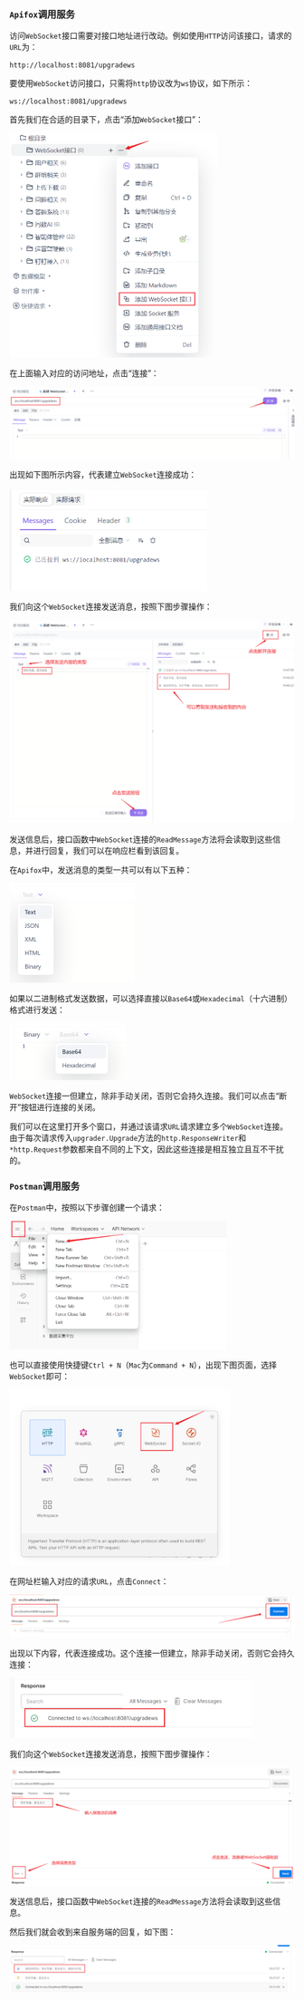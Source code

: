 ### `Apifox`调用服务

访问`WebSocket`接口需要对接口地址进行改动。例如使用`HTTP`访问该接口，请求的`URL`为：

```http
http://localhost:8081/upgradews
```

要使用`WebSocket`访问接口，只需将`http`协议改为`ws`协议，如下所示：

```http
ws://localhost:8081/upgradews
```

首先我们在合适的目录下，点击“添加`WebSocket`接口”：

<img src="image/image-20250625143103976.png" alt="image-20250625143103976" style="zoom:50%;" />

在上面输入对应的访问地址，点击“连接”：

![image-20250625144448723](image/image-20250625144448723.png)

出现如下图所示内容，代表建立`WebSocket`连接成功：

<img src="image/image-20250625144520915.png" alt="image-20250625144520915" style="zoom:60%;" />

我们向这个`WebSocket`连接发送消息，按照下图步骤操作：

![image-20250625144840453](image/image-20250625144840453.png)

发送信息后，接口函数中`WebSocket`连接的`ReadMessage`方法将会读取到这些信息，并进行回复，我们可以在响应栏看到该回复。

在`Apifox`中，发送消息的类型一共可以有以下五种：

<img src="image/image-20251029112508183.png" alt="image-20251029112508183" style="zoom:50%;" />

如果以二进制格式发送数据，可以选择直接以`Base64`或`Hexadecimal`（十六进制）格式进行发送：

<img src="image/image-20251029112546915.png" alt="image-20251029112546915" style="zoom:50%;" />

`WebSocket`连接一但建立，除非手动关闭，否则它会持久连接。我们可以点击“断开”按钮进行连接的关闭。

我们可以在这里打开多个窗口，并通过该请求`URL`请求建立多个`WebSocket`连接。由于每次请求传入`upgrader.Upgrade`方法的`http.ResponseWriter`和`*http.Request`参数都来自不同的上下文，因此这些连接是相互独立且互不干扰的。

### `Postman`调用服务

在`Postman`中，按照以下步骤创建一个请求：

<img src="image/image-20240116101945233.png" alt="image-20240116101945233" style="zoom:40%;" />

也可以直接使用快捷键`Ctrl + N`（`Mac`为`Command + N`），出现下图页面，选择`WebSocket`即可：

<img src="image/image-20240116102056919.png" alt="image-20240116102056919" style="zoom: 40%;" />

在网址栏输入对应的请求`URL`，点击`Connect`：

<img src="image/image-20240116102147414.png" alt="image-20240116102147414" style="zoom:67%;" />

出现以下内容，代表连接成功。这个连接一但建立，除非手动关闭，否则它会持久连接：

<img src="image/image-20240116102218502.png" alt="image-20240116102218502" style="zoom:50%;" />

我们向这个`WebSocket`连接发送消息，按照下图步骤操作：

<img src="image/image-20240116102709269.png" alt="image-20240116102709269" style="zoom: 50%;" />

发送信息后，接口函数中`WebSocket`连接的`ReadMessage`方法将会读取到这些信息。

然后我们就会收到来自服务端的回复，如下图：

![image-20240116102822180](image/image-20240116102822180.png)

